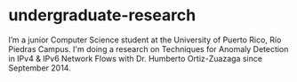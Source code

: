 # undergraduate-research
 I’m a junior Computer Science student at the University of Puerto Rico, Río Piedras Campus. I'm doing a research on Techniques for Anomaly Detection in IPv4 &amp; IPv6 Network Flows with Dr. Humberto Ortiz-Zuazaga since September 2014.

